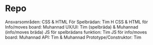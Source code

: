 # Repo

Ansvarsområden:
CSS & HTML För Spelbrädan: Tim H
CSS & HTML för Info/moves board: Muhannad
UX/UI: Tim (spelbräda) & Muhannad (info/moves bräda)
JS för spelbrädans funktion: Tim
JS för info/moves board: Muhannad
API: Tim & Muhannad
Prototype/Construktor: Tim